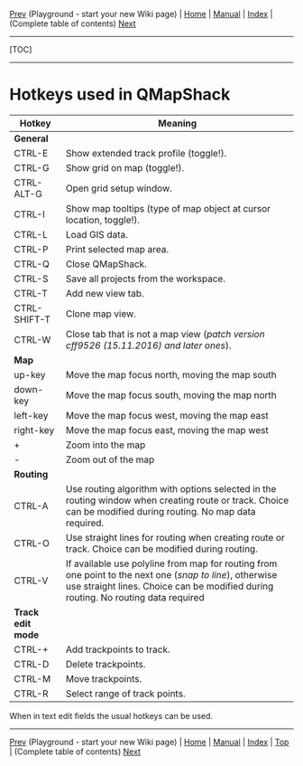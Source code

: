[Prev](DocPlayground) (Playground - start your new Wiki page) | [Home](Home) | [Manual](DocMain) | [Index](AxAdvIndex) | (Complete table of contents) [Next](AxAdvToc)
- - -
[TOC]
- - -

# Hotkeys used in QMapShack

Hotkey | Meaning
--------|---------
__General__ |
CTRL-E | Show extended track profile (toggle!).
CTRL-G | Show grid on map (toggle!).
CTRL-ALT-G | Open grid setup window.
CTRL-I | Show map tooltips (type of map object at cursor location, toggle!).
CTRL-L | Load GIS data.
CTRL-P | Print selected map area.
CTRL-Q | Close QMapShack.
CTRL-S | Save all projects from the workspace.
CTRL-T | Add new view tab.
CTRL-SHIFT-T | Clone map view.
CTRL-W | Close tab that is not a map view (_patch version cff9526 (15.11.2016) and later ones_).
__Map__ |
up-key     | Move the map focus north, moving the map south
down-key   | Move the map focus south, moving the map north
left-key   | Move the map focus west, moving the map east
right-key  | Move the map focus east, moving the map west
+          | Zoom into the map
-          | Zoom out of the map
__Routing__ |
CTRL-A | Use routing algorithm with options selected in the routing window when creating route or track. Choice can be modified during routing. No map data required.
CTRL-O | Use straight lines for routing when creating route or track. Choice can be modified during routing.
CTRL-V | If available use polyline from map for routing from one point to the next one (_snap to line_), otherwise use straight lines. Choice can be modified during routing. No routing data required
__Track edit mode__ |
CTRL-+ | Add trackpoints to track.
CTRL-D | Delete trackpoints.
CTRL-M | Move trackpoints.
CTRL-R | Select range of track points.

When in text edit fields the usual hotkeys can be used.

- - -
[Prev](DocPlayground) (Playground - start your new Wiki page) | [Home](Home) | [Manual](DocMain) | [Index](AxAdvIndex) | [Top](#) | (Complete table of contents) [Next](AxAdvToc)
